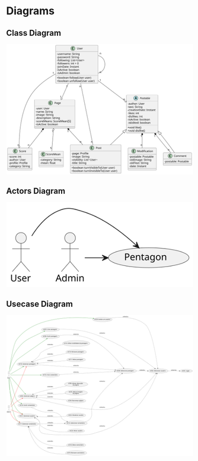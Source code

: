 # Diagrams
## Class Diagram

<!--
@startuml classes
    skinparam classAttributeIconSize 0
    class User {
        -username: String
        -password: String
        -following: List<User>
        -followers: int = 0
        -joinDate: Instant
        -isActive: boolean
        -isAdmin: boolean
        +boolean follow(User user)
        +boolean unfollow(User user)
    }
    class Page {
        -user: User
        -name: String
        -image: String
        -description: String
        -scoreMeans: ScoreMean[5] 
        -isActive: boolean
    }
    abstract class Postable {
        -author: User
        -text: String
        -creationDate: Instant
        -likes: int
        -dislikes: int
        -isActive: boolean
        -isEdited: boolean
        +void like()
        +void dislike()
    }
    class Post {
        -page: Profile
        -image: String
        -visibility: List~User~
        -title: String
        +boolean turnVisibleTo(User user)
        +boolean turnInvisibleTo(User user)
    }
    class Comment {
        -postable: Postable
    }
    class Modification {
        -postable: Postable
        -oldImage: String
        -oldText: String
        -date: Instant
    }
    class Score {
        -score: int
        -author: User
        -profile: Profile
        -category: String
    }
    class ScoreMean {
        -category: String
        -mean: float
    }
    User "n" -- "n" User
    User "1" --o "n" Postable
    User "1" --o "n" Score
    User "n" -- "n" Post
    User "1" --o "1" Page
    Page "1" *-- "n" Post
    Page "1" *-- "n" Score
    Page "1" o-- "5" ScoreMean
    Postable "1" *-- "n" Modification
    Postable "1" *-- "n" Comment
    Postable <|-- Post
    Postable <|-- Comment
@enduml
-->

![](classes.svg)

## Actors Diagram

<!--
@startuml actors
:User: -> (App)
:Admin: -> (App)
"Pentagon" as (App)
@enduml
-->

![](actors.svg)

## Usecase Diagram

<!--
@startuml usecase

left to right direction

actor User
actor Admin

usecase "UC01. Login" as U1
usecase "UC02. Selecionar usuário" as U2

usecase "UC03. Gerenciar página" as U3
usecase "UC04. Renomear página" as U4
usecase "UC05. Alterar imagem\nda página" as U5
usecase "UC06. Alterar descrição\nda página" as U6

usecase "UC07. Criar postagem" as U7
usecase "UC08. Selecionar postagem" as U8
usecase "UC09. Curtir postagem" as U9

usecase "UC10. Gerenciar postagem" as U10
usecase "UC11. Editar postagem" as U11
usecase "UC12. Editar visibilidade da postagem" as U12
usecase "UC13. Remover postagem" as U13

usecase "UC14. Criar comentário" as U14
usecase "UC15. Selecionar comentário" as U15
usecase "UC16. Curtir comentário" as U16

usecase "UC17. Gerenciar comentário" as U17
usecase "UC18. Editar comentário" as U18
usecase "UC19. Remover comentário" as U19

usecase "UC20. Avaliar um usuário" as U20

usecase "UC21. Gerenciar usuário" as U21
usecase "UC22. Desativar usuário" as U22
usecase "UC23. Ativar usuário" as U23

User -[#green]-> U3
User -[#green]-> U7
User -[#green]-> U9
User -[#green]-> U10
User -[#green]-> U14
User -[#green]-> U16
User -[#green]-> U17
User -[#green]-> U20
User -[#green]-> U21

Admin -[#red]-> U3
Admin -[#red]-> U10
Admin -[#red]-> U17
Admin -[#red]-> U21

U2 ..> U1 : <<inherits>>

U3 ..> U2 : <<inherits>>

U3 <.. U4 : <<extends>>
U3 <.. U5 : <<extends>>
U3 <.. U6 : <<extends>>

U7 ..> U2 : <<inherits>>
U8 ..> U2 : <<inherits>>

U9 ..> U8 : <<inherits>>
U10 ..> U8 : <<inherits>>

U10 <.. U11 : <<extends>>
U10 <.. U12 : <<extends>>
U10 <.. U13 : <<extends>>

U14 ..> U8 : <<inherits>>
U15 ..> U8 : <<inherits>>
U16 ..> U15 : <<inherits>>
U17 ..> U15 : <<inherits>>

U17 <.. U18 : <<extends>>
U17 <.. U19 : <<extends>>

U20 ..> U2 : <<inherits>>
U21 ..> U2 : <<inherits>>

U21 <.. U22 : <<extends>>
U21 <.. U23 : <<extends>>
@enduml
-->

![](usecase.svg)